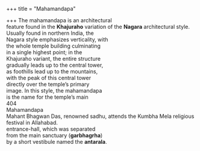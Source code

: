 +++
title = "Mahamandapa"

+++
The mahamandapa is an architectural  
feature found in the **Khajuraho** variation of the **Nagara** architectural style.  
Usually found in northern India, the  
Nagara style emphasizes verticality, with  
the whole temple building culminating  
in a single highest point; in the  
Khajuraho variant, the entire structure  
gradually leads up to the central tower,  
as foothills lead up to the mountains,  
with the peak of this central tower  
directly over the temple’s primary  
image. In this style, the mahamandapa  
is the name for the temple’s main  
404  
Mahamandapa  
Mahant Bhagwan Das, renowned sadhu, attends the Kumbha Mela religious festival in Allahabad.  
entrance-hall, which was separated  
from the main sanctuary (**garbhagrha**)  
by a short vestibule named the **antarala**.